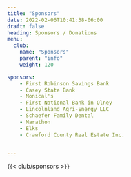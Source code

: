 ```yaml
---
title: "Sponsors"
date: 2022-02-06T10:41:38-06:00
draft: false
heading: Sponsors / Donations
menu:
  club:
    name: "Sponsors"
    parent: "info"
    weight: 120

sponsors:
    - First Robinson Savings Bank
    - Casey State Bank
    - Monical's
    - First National Bank in Olney
    - Lincolnland Agri-Energy LLC
    - Schaefer Family Dental
    - Marathon
    - Elks
    - Crawford County Real Estate Inc.


---
```

{{< club/sponsors >}}
